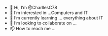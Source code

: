- 👋 Hi, I’m @CharllesC78
- 👀 I’m interested in ...Computers and IT
- 🌱 I’m currently learning ... everything about IT
- 💞️ I’m looking to collaborate on ...
- 📫 How to reach me ...

<!---
CharllesC78/CharllesC78 is a ✨ special ✨ repository because its `README.md` (this file) appears on your GitHub profile.
You can click the Preview link to take a look at your changes.
--->
